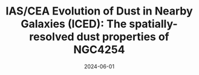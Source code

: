 ---
title: "IAS/CEA Evolution of Dust in Nearby Galaxies (ICED): The spatially-resolved dust properties of NGC4254"
collection: "publications"
category: "co_procs"
permalink: /publications/2024EPJWC29300038P
link: https://ui.adsabs.harvard.edu/abs/2024EPJWC.29300038P/abstract
date: 2024-06-01
venue: "European Physical Journal Web of Conferences"
citation: "Pantoni, L., Adam, R., Ade, P., et al. (2024), European Physical Journal Web of Conferences, 293, 00038."
---